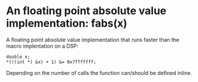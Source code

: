 # An floating point absolute value implementation: fabs(x)

A floating point absolute value implementation that runs faster than the macro implentation on a DSP:

    double x;
    *(((int *) &x) + 1) &= 0x7fffffff;

Depending on the number of calls the function can/should be defined inline.

